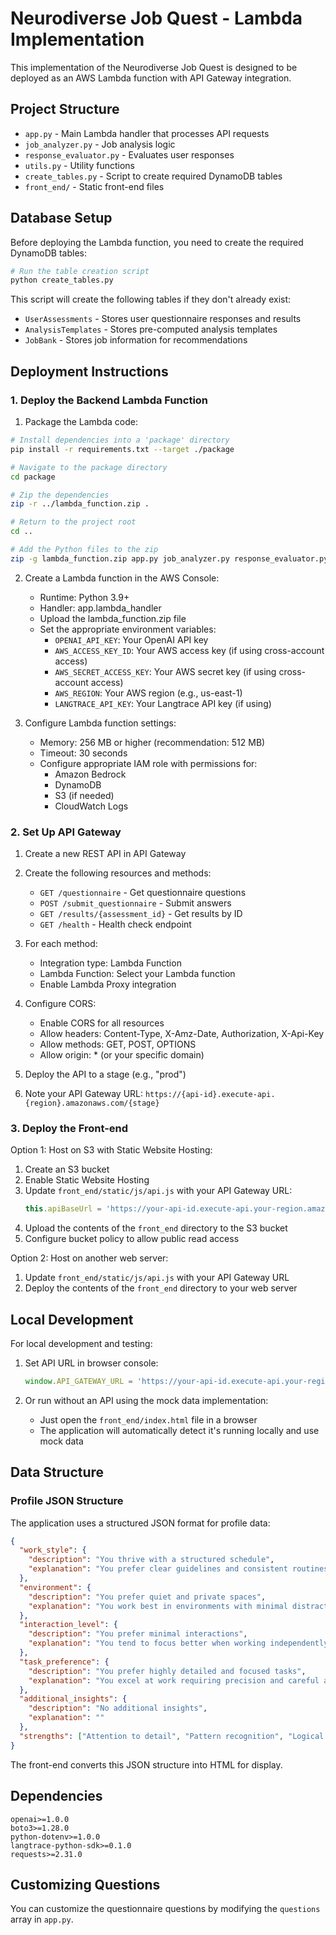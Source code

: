 # Neurodiverse Job Quest - Lambda Implementation

This implementation of the Neurodiverse Job Quest is designed to be deployed as an AWS Lambda function with API Gateway integration.

## Project Structure

- `app.py` - Main Lambda handler that processes API requests
- `job_analyzer.py` - Job analysis logic
- `response_evaluator.py` - Evaluates user responses
- `utils.py` - Utility functions
- `create_tables.py` - Script to create required DynamoDB tables
- `front_end/` - Static front-end files

## Database Setup

Before deploying the Lambda function, you need to create the required DynamoDB tables:

```bash
# Run the table creation script
python create_tables.py
```

This script will create the following tables if they don't already exist:
- `UserAssessments` - Stores user questionnaire responses and results
- `AnalysisTemplates` - Stores pre-computed analysis templates
- `JobBank` - Stores job information for recommendations

## Deployment Instructions

### 1. Deploy the Backend Lambda Function

1. Package the Lambda code:

```bash
# Install dependencies into a 'package' directory
pip install -r requirements.txt --target ./package

# Navigate to the package directory
cd package

# Zip the dependencies
zip -r ../lambda_function.zip .

# Return to the project root
cd ..

# Add the Python files to the zip
zip -g lambda_function.zip app.py job_analyzer.py response_evaluator.py utils.py
```

2. Create a Lambda function in the AWS Console:
   - Runtime: Python 3.9+
   - Handler: app.lambda_handler
   - Upload the lambda_function.zip file
   - Set the appropriate environment variables:
     - `OPENAI_API_KEY`: Your OpenAI API key
     - `AWS_ACCESS_KEY_ID`: Your AWS access key (if using cross-account access)
     - `AWS_SECRET_ACCESS_KEY`: Your AWS secret key (if using cross-account access)
     - `AWS_REGION`: Your AWS region (e.g., us-east-1)
     - `LANGTRACE_API_KEY`: Your Langtrace API key (if using)

3. Configure Lambda function settings:
   - Memory: 256 MB or higher (recommendation: 512 MB)
   - Timeout: 30 seconds
   - Configure appropriate IAM role with permissions for:
     - Amazon Bedrock
     - DynamoDB
     - S3 (if needed)
     - CloudWatch Logs

### 2. Set Up API Gateway

1. Create a new REST API in API Gateway
2. Create the following resources and methods:
   - `GET /questionnaire` - Get questionnaire questions
   - `POST /submit_questionnaire` - Submit answers
   - `GET /results/{assessment_id}` - Get results by ID
   - `GET /health` - Health check endpoint

3. For each method:
   - Integration type: Lambda Function
   - Lambda Function: Select your Lambda function
   - Enable Lambda Proxy integration

4. Configure CORS:
   - Enable CORS for all resources
   - Allow headers: Content-Type, X-Amz-Date, Authorization, X-Api-Key
   - Allow methods: GET, POST, OPTIONS
   - Allow origin: * (or your specific domain)

5. Deploy the API to a stage (e.g., "prod")
6. Note your API Gateway URL: `https://{api-id}.execute-api.{region}.amazonaws.com/{stage}`

### 3. Deploy the Front-end

Option 1: Host on S3 with Static Website Hosting:
1. Create an S3 bucket
2. Enable Static Website Hosting
3. Update `front_end/static/js/api.js` with your API Gateway URL:
   ```javascript
   this.apiBaseUrl = 'https://your-api-id.execute-api.your-region.amazonaws.com/prod';
   ```
4. Upload the contents of the `front_end` directory to the S3 bucket
5. Configure bucket policy to allow public read access

Option 2: Host on another web server:
1. Update `front_end/static/js/api.js` with your API Gateway URL
2. Deploy the contents of the `front_end` directory to your web server

## Local Development

For local development and testing:

1. Set API URL in browser console:
   ```javascript
   window.API_GATEWAY_URL = 'https://your-api-id.execute-api.your-region.amazonaws.com/prod';
   ```

2. Or run without an API using the mock data implementation:
   - Just open the `front_end/index.html` file in a browser
   - The application will automatically detect it's running locally and use mock data

## Data Structure

### Profile JSON Structure

The application uses a structured JSON format for profile data:

```json
{
  "work_style": {
    "description": "You thrive with a structured schedule",
    "explanation": "You prefer clear guidelines and consistent routines."
  },
  "environment": {
    "description": "You prefer quiet and private spaces",
    "explanation": "You work best in environments with minimal distractions."
  },
  "interaction_level": {
    "description": "You prefer minimal interactions",
    "explanation": "You tend to focus better when working independently."
  },
  "task_preference": {
    "description": "You prefer highly detailed and focused tasks",
    "explanation": "You excel at work requiring precision and careful attention."
  },
  "additional_insights": {
    "description": "No additional insights",
    "explanation": ""
  },
  "strengths": ["Attention to detail", "Pattern recognition", "Logical thinking"]
}
```

The front-end converts this JSON structure into HTML for display.

## Dependencies

```
openai>=1.0.0
boto3>=1.28.0
python-dotenv>=1.0.0
langtrace-python-sdk>=0.1.0
requests>=2.31.0
```

## Customizing Questions

You can customize the questionnaire questions by modifying the `questions` array in `app.py`. 
